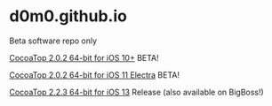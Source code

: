# d0m0.github.io
Beta software repo only

[CocoaTop 2.0.2 64-bit for iOS 10+](ru.domo.cocoatop64_2.0.2_iphoneos-arm.deb) BETA!

[CocoaTop 2.0.2 64-bit for iOS 11 Electra](ru.domo.cocoatop64_2.0.2-1+debug_iphoneos-arm.deb) BETA!

[CocoaTop 2.2.3 64-bit for iOS 13](ru.domo.cocoatop64_2.2.3_iphoneos-arm.deb) Release (also available on BigBoss!)
